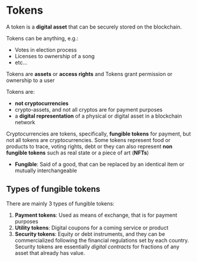 # Tokens
A token is a **digital asset** that can be securely stored on the blockchain.

Tokens can be anything, e.g.:
* Votes in election process
* Licenses to ownership of a song
* etc...

Tokens are **assets** or **access rights** and Tokens grant permission or ownership to a user

Tokens are:

* **not cryptocurrencies**
* crypto-assets, and not all cryptos are for payment purposes
* a **digital representation** of a physical or digital asset in a blockchain network

Cryptocurrencies are tokens, specifically, **fungible tokens** for payment, but not all tokens are cryptocurrencies.
Some tokens represent food or products to trace, voting rights, debt or they can also represent **non fungible tokens** such as real state or a piece of art (**NFTs**) 

* **Fungible**: Said of a good, that can be replaced by an identical item or mutually interchangeable

## Types of fungible tokens
There are mainly 3 types of fungible tokens:

1. **Payment tokens**: Used as means of exchange, that is for payment purposes 
2. **Utility tokens**: Digital coupons for a coming service or product
3. **Security tokens**: Equity or debt instruments, and they can be commercialized following the financial regulations set by each country. Security tokens are essentially *digital contracts* for fractions of any asset that already has value.
